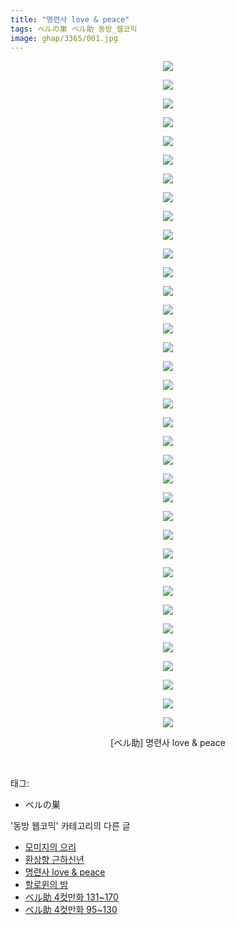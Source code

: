 ```yaml
---
title: "명련사 love & peace"
tags: ベルの巣 ベル助 동방_웹코믹
image: ghap/3365/001.jpg
---
```

<div class="article">
<p style="text-align: center; clear: none; float: none;"><img src="{{ site.nasurl }}/ghap/3365/001.jpg"/></p>
<p style="text-align: center; clear: none; float: none;"><img src="{{ site.nasurl }}/ghap/3365/002.jpg"/></p>
<p style="text-align: center; clear: none; float: none;"><img src="{{ site.nasurl }}/ghap/3365/003.jpg"/></p>
<p style="text-align: center; clear: none; float: none;"><img src="{{ site.nasurl }}/ghap/3365/004.jpg"/></p>
<p style="text-align: center; clear: none; float: none;"><img src="{{ site.nasurl }}/ghap/3365/005.jpg"/></p>
<p style="text-align: center; clear: none; float: none;"><img src="{{ site.nasurl }}/ghap/3365/006.jpg"/></p>
<p style="text-align: center; clear: none; float: none;"><img src="{{ site.nasurl }}/ghap/3365/007.jpg"/></p>
<p style="text-align: center; clear: none; float: none;"><img src="{{ site.nasurl }}/ghap/3365/008.jpg"/></p>
<p style="text-align: center; clear: none; float: none;"><img src="{{ site.nasurl }}/ghap/3365/009.jpg"/></p>
<p style="text-align: center; clear: none; float: none;"><img src="{{ site.nasurl }}/ghap/3365/010.jpg"/></p>
<p style="text-align: center; clear: none; float: none;"><img src="{{ site.nasurl }}/ghap/3365/011.jpg"/></p>
<p style="text-align: center; clear: none; float: none;"><img src="{{ site.nasurl }}/ghap/3365/012.jpg"/></p>
<p style="text-align: center; clear: none; float: none;"><img src="{{ site.nasurl }}/ghap/3365/013.jpg"/></p>
<p style="text-align: center; clear: none; float: none;"><img src="{{ site.nasurl }}/ghap/3365/014.jpg"/></p>
<p style="text-align: center; clear: none; float: none;"><img src="{{ site.nasurl }}/ghap/3365/015.jpg"/></p>
<p style="text-align: center; clear: none; float: none;"><img src="{{ site.nasurl }}/ghap/3365/016.jpg"/></p>
<p style="text-align: center; clear: none; float: none;"><img src="{{ site.nasurl }}/ghap/3365/017.jpg"/></p>
<p style="text-align: center; clear: none; float: none;"><img src="{{ site.nasurl }}/ghap/3365/018.jpg"/></p>
<p style="text-align: center; clear: none; float: none;"><img src="{{ site.nasurl }}/ghap/3365/019.jpg"/></p>
<p style="text-align: center; clear: none; float: none;"><img src="{{ site.nasurl }}/ghap/3365/020.jpg"/></p>
<p style="text-align: center; clear: none; float: none;"><img src="{{ site.nasurl }}/ghap/3365/021.jpg"/></p>
<p style="text-align: center; clear: none; float: none;"><img src="{{ site.nasurl }}/ghap/3365/022.jpg"/></p>
<p style="text-align: center; clear: none; float: none;"><img src="{{ site.nasurl }}/ghap/3365/023.jpg"/></p>
<p style="text-align: center; clear: none; float: none;"><img src="{{ site.nasurl }}/ghap/3365/024.jpg"/></p>
<p style="text-align: center; clear: none; float: none;"><img src="{{ site.nasurl }}/ghap/3365/025.jpg"/></p>
<p style="text-align: center; clear: none; float: none;"><img src="{{ site.nasurl }}/ghap/3365/026.jpg"/></p>
<p style="text-align: center; clear: none; float: none;"><img src="{{ site.nasurl }}/ghap/3365/027.jpg"/></p>
<p style="text-align: center; clear: none; float: none;"><img src="{{ site.nasurl }}/ghap/3365/028.jpg"/></p>
<p style="text-align: center; clear: none; float: none;"><img src="{{ site.nasurl }}/ghap/3365/029.jpg"/></p>
<p style="text-align: center; clear: none; float: none;"><img src="{{ site.nasurl }}/ghap/3365/030.jpg"/></p>
<p style="text-align: center; clear: none; float: none;"><img src="{{ site.nasurl }}/ghap/3365/031.jpg"/></p>
<p style="text-align: center; clear: none; float: none;"><img src="{{ site.nasurl }}/ghap/3365/032.jpg"/></p>
<p style="text-align: center; clear: none; float: none;"><img src="{{ site.nasurl }}/ghap/3365/033.jpg"/></p>
<p style="text-align: center; clear: none; float: none;"><img src="{{ site.nasurl }}/ghap/3365/034.jpg"/></p>
<p style="text-align: center; clear: none; float: none;"><img src="{{ site.nasurl }}/ghap/3365/035.jpg"/></p>
<p style="text-align: center; clear: none; float: none;"><img src="{{ site.nasurl }}/ghap/3365/036.jpg"/></p>
<p style="text-align: center; clear: none; float: none;">[ベル助] 명련사 love &amp; peace</p>
<p><br/></p>
</div><div class="tagTrail">
<p>태그: </p>
<ul>
<li>ベルの巣</li>
</ul>
</div><div class="another">
<p>'동방 웹코믹' 카테고리의 다른 글</p>
<ul>
<li><a href="/2017-06-11-ghap_3367">모미지의 으리</a></li>
<li><a href="/2017-06-11-ghap_3366">환상향 근하신년</a></li>
<li><a href="/2017-06-11-ghap_3365">명련사 love &amp; peace</a></li>
<li><a href="/2017-06-09-ghap_3362">할로윈의 밤</a></li>
<li><a href="/2017-06-09-ghap_3361">ベル助 4컷만화 131~170</a></li>
<li><a href="/2017-06-09-ghap_3360">ベル助 4컷만화 95~130</a></li>
</ul>
</div><div class="cb_module cb_fluid">
<div class="cb_wrt cb_profile">
</div><!-- commentList close -->
</div>